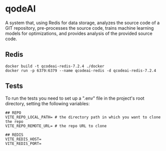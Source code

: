 # qodeAI

A system that, using Redis for data storage, analyzes the source code of a GIT repository, pre-processes the source code, trains machine learning models for optimizations, and provides analysis of the provided source code.

## Redis

```
docker build -t qcodeai-redis-7.2.4 ./docker
docker run -p 6379:6379 --name qcodeai-redis -d qcodeai-redis-7.2.4
```

## Tests

To run the tests you need to set up a ".env" file in the project's root directory, setting the following variables:

```
## REPO
VITE_REPO_LOCAL_PATH= # the directory path in which you want to clone the repo
VITE_REPO_REMOTE_URL= # the repo URL to clone

## REDIS
VITE_REDIS_HOST=
VITE_REDIS_PORT=
```
